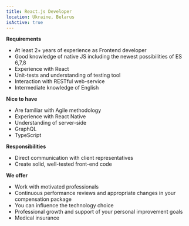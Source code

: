 ```yaml
---
title: React.js Developer
location: Ukraine, Belarus
isActive: true
---
```

**Requirements**

* At least 2+ years of experience as Frontend developer
* Good knowledge of native JS including the newest possibilities of ES 6,7,8
* Experience with React
* Unit-tests and understanding of testing tool
* Interaction with RESTful web-service
* Intermediate knowledge of English

**Nice to have**

* Are familiar with Agile methodology
* Experience with React Native
* Understanding of server-side
* GraphQL
* TypeScript

**Responsibilities**

* Direct communication with client representatives
* Create solid, well-tested front-end code

**We offer**

* Work with motivated professionals
* Continuous performance reviews and appropriate changes in your compensation package
* You can influence the technology choice
* Professional growth and support of your personal improvement goals
* Medical insurance